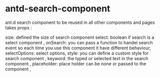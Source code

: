 # antd-search-component
ant.d search component to be reused in all other components and pages 
takes props :

  size: defined the size of search component 
  select: boolean if search is a select component ,
  onSearch: you can pass a function to handel search event so each time you use this component it have different behaviour,
  selectOptions: select options,
  style: you can define a custom style for search component ,
  keyword: the typed or selected text in the search component ,
  placeholder: place holder can be none or passed to the component ,
